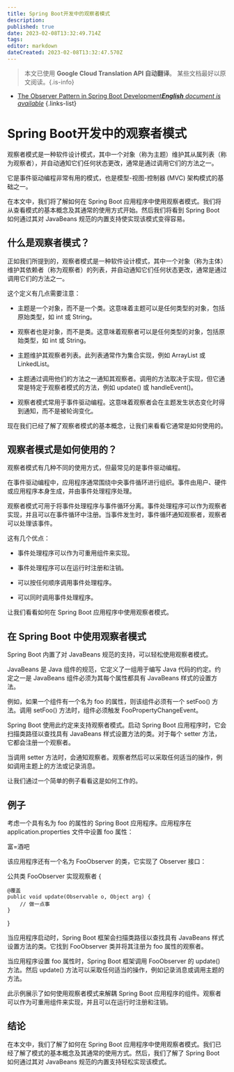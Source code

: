 ```yaml
---
title: Spring Boot开发中的观察者模式
description: 
published: true
date: 2023-02-08T13:32:49.714Z
tags: 
editor: markdown
dateCreated: 2023-02-08T13:32:47.570Z
---
```


> 本文已使用 **Google Cloud Translation API 自动翻译**。
某些文档最好以原文阅读。{.is-info}



- [The Observer Pattern in Spring Boot Development***English** document is available*](/en/Knowledge-base/Spring-Boot/the-observer-pattern-in-spring-boot-development)
{.links-list}


# Spring Boot开发中的观察者模式

观察者模式是一种软件设计模式，其中一个对象（称为主题）维护其从属列表（称为观察者），并自动通知它们任何状态更改，通常是通过调用它们的方法之一。

它是事件驱动编程非常有用的模式，也是模型-视图-控制器 (MVC) 架构模式的基础之一。

在本文中，我们将了解如何在 Spring Boot 应用程序中使用观察者模式。我们将从查看模式的基本概念及其通常的使用方式开始。然后我们将看到 Spring Boot 如何通过其对 JavaBeans 规范的内置支持使实现该模式变得容易。

## 什么是观察者模式？

正如我们所提到的，观察者模式是一种软件设计模式，其中一个对象（称为主体）维护其依赖者（称为观察者）的列表，并自动通知它们任何状态更改，通常是通过调用它们的方法之一。

这个定义有几点需要注意：

- 主题是一个对象，而不是一个类。这意味着主题可以是任何类型的对象，包括原始类型，如 int 或 String。

- 观察者也是对象，而不是类。这意味着观察者可以是任何类型的对象，包括原始类型，如 int 或 String。

- 主题维护其观察者列表。此列表通常作为集合实现，例如 ArrayList 或 LinkedList。

- 主题通过调用他们的方法之一通知其观察者。调用的方法取决于实现，但它通常是特定于观察者模式的方法，例如 update() 或 handleEvent()。

- 观察者模式常用于事件驱动编程。这意味着观察者会在主题发生状态变化时得到通知，而不是被轮询变化。

现在我们已经了解了观察者模式的基本概念，让我们来看看它通常是如何使用的。

## 观察者模式是如何使用的？

观察者模式有几种不同的使用方式，但最常见的是事件驱动编程。

在事件驱动编程中，应用程序通常围绕中央事件循环进行组织。事件由用户、硬件或应用程序本身生成，并由事件处理程序处理。

观察者模式可用于将事件处理程序与事件循环分离。事件处理程序可以作为观察者实现，并且可以在事件循环中注册。当事件发生时，事件循环通知观察者，观察者可以处理该事件。

这有几个优点：

- 事件处理程序可以作为可重用组件来实现。

- 事件处理程序可以在运行时注册和注销。

- 可以按任何顺序调用事件处理程序。

- 可以同时调用事件处理程序。

让我们看看如何在 Spring Boot 应用程序中使用观察者模式。

## 在 Spring Boot 中使用观察者模式

Spring Boot 内置了对 JavaBeans 规范的支持，可以轻松使用观察者模式。

JavaBeans 是 Java 组件的规范，它定义了一组用于编写 Java 代码的约定。约定之一是 JavaBeans 组件必须为其每个属性都具有 JavaBeans 样式的设置方法。

例如，如果一个组件有一个名为 foo 的属性，则该组件必须有一个 setFoo() 方法。调用 setFoo() 方法时，组件必须触发 FooPropertyChangeEvent。

Spring Boot 使用此约定来支持观察者模式。启动 Spring Boot 应用程序时，它会扫描类路径以查找具有 JavaBeans 样式设置方法的类。对于每个 setter 方法，它都会注册一个观察者。

当调用 setter 方法时，会通知观察者。观察者然后可以采取任何适当的操作，例如调用主题上的方法或记录消息。

让我们通过一个简单的例子看看这是如何工作的。

## 例子

考虑一个具有名为 foo 的属性的 Spring Boot 应用程序。应用程序在 application.properties 文件中设置 foo 属性：

富=酒吧

该应用程序还有一个名为 FooObserver 的类，它实现了 Observer 接口：

公共类 FooObserver 实现观察者 {

    @覆盖
    public void update(Observable o, Object arg) {
        // 做一点事
    }

}

当应用程序启动时，Spring Boot 框架会扫描类路径以查找具有 JavaBeans 样式设置方法的类。它找到 FooObserver 类并将其注册为 foo 属性的观察者。

当应用程序设置 foo 属性时，Spring Boot 框架调用 FooObserver 的 update() 方法。然后 update() 方法可以采取任何适当的操作，例如记录消息或调用主题的方法。

此示例展示了如何使用观察者模式来解耦 Spring Boot 应用程序的组件。观察者可以作为可重用组件来实现，并且可以在运行时注册和注销。

## 结论

在本文中，我们了解了如何在 Spring Boot 应用程序中使用观察者模式。我们已经了解了模式的基本概念及其通常的使用方式。然后，我们了解了 Spring Boot 如何通过其对 JavaBeans 规范的内置支持轻松实现该模式。